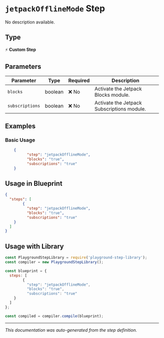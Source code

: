 # `jetpackOfflineMode` Step

No description available.

## Type
⚡ **Custom Step**

## Parameters

| Parameter | Type | Required | Description |
|-----------|------|----------|-------------|
| `blocks` | boolean | ❌ No | Activate the Jetpack Blocks module. |
| `subscriptions` | boolean | ❌ No | Activate the Jetpack Subscriptions module. |


## Examples

### Basic Usage
```json
    {
          "step": "jetpackOfflineMode",
          "blocks": "true",
          "subscriptions": "true"
    }
```

## Usage in Blueprint

```json
{
  "steps": [
        {
          "step": "jetpackOfflineMode",
          "blocks": "true",
          "subscriptions": "true"
    }
  ]
}
```

## Usage with Library

```javascript
const PlaygroundStepLibrary = require('playground-step-library');
const compiler = new PlaygroundStepLibrary();

const blueprint = {
  steps: [
        {
          "step": "jetpackOfflineMode",
          "blocks": "true",
          "subscriptions": "true"
    }
  ]
};

const compiled = compiler.compile(blueprint);
```

---

*This documentation was auto-generated from the step definition.*
